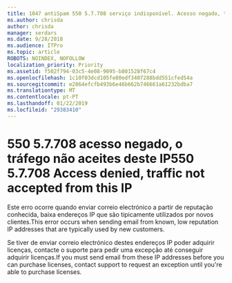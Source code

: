 ```yaml
---
title: 1047 antiSpam 550 5.7.708 serviço indisponível. Acesso negado, tráfego não aceite a partir deste IP
ms.author: chrisda
author: chrisda
manager: serdars
ms.date: 9/28/2018
ms.audience: ITPro
ms.topic: article
ROBOTS: NOINDEX, NOFOLLOW
localization_priority: Priority
ms.assetid: f502f794-03c5-4e08-9095-b801528f67c4
ms.openlocfilehash: 1c10f03dcd105fe80edf3407288bdd551cfed54a
ms.sourcegitcommit: e2864efcfb493b6e46b662b746661a61232bdba7
ms.translationtype: MT
ms.contentlocale: pt-PT
ms.lasthandoff: 01/22/2019
ms.locfileid: "29383410"
---
```

# <a name="550-57708-access-denied-traffic-not-accepted-from-this-ip"></a><span data-ttu-id="44e03-103">550 5.7.708 acesso negado, o tráfego não aceites deste IP</span><span class="sxs-lookup"><span data-stu-id="44e03-103">550 5.7.708 Access denied, traffic not accepted from this IP</span></span>

<span data-ttu-id="44e03-104">Este erro ocorre quando enviar correio electrónico a partir de reputação conhecida, baixa endereços IP que são tipicamente utilizados por novos clientes.</span><span class="sxs-lookup"><span data-stu-id="44e03-104">This error occurs when sending email from known, low reputation IP addresses that are typically used by new customers.</span></span>
  
<span data-ttu-id="44e03-105">Se tiver de enviar correio electrónico destes endereços IP poder adquirir licenças, contacte o suporte para pedir uma excepção até conseguir adquirir licenças.</span><span class="sxs-lookup"><span data-stu-id="44e03-105">If you must send email from these IP addresses before you can purchase licenses, contact support to request an exception until you're able to purchase licenses.</span></span>
  


